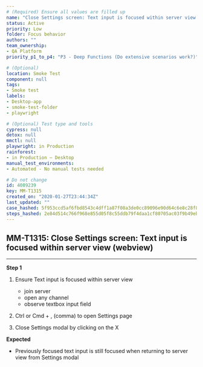 ```yaml
---
# (Required) Ensure all values are filled up
name: "Close Settings screen: Text input is focused within server view (webview)"
status: Active
priority: Low
folder: Focus behavior
authors: ""
team_ownership: 
- QA Platform
priority_p1_to_p4: "P3 - Deep Functions (Do extensive scenarios work?)"

# (Optional)
location: Smoke Test
component: null
tags: 
- Smoke test
labels: 
- Desktop-app
- smoke-test-folder
- playwright

# (Optional) Test type and tools
cypress: null
detox: null
mmctl: null
playwright: in Production
rainforest: 
- in Production — Desktop
manual_test_environments: 
- Automated - No manual tests needed

# Do not change
id: 4089239
key: MM-T1315
created_on: "2020-01-27T23:44:34Z"
last_updated: ""
case_hashed: 5f953ccd5af6fbd8543c4dff1a87f08a3de0cc89096e90d64c6e8c28f8d989379ce84cd4c5b51942539fe36521d310a8
steps_hashed: 2e84d514c766f968e855d05f8c55ddb79f4daa1cf80705ac03f9b49eb48ac1d86842581dfa866cfdecac04ac6dc7c76b
---
```


<!-- (Auto-generated) Based on frontmatter's "key" and "name" -->

## MM-T1315: Close Settings screen: Text input is focused within server view (webview)

---

**Step 1**

1. Ensure Text input is focused within server view

   - join server
   - open any channel
   - observe textbox input field

2. Ctrl or Cmd + , (comma) to open Settings page

3. Close Settings modal by clicking on the X

**Expected**

- Previously focused text input is still focused when returning to server view from Settings modal
